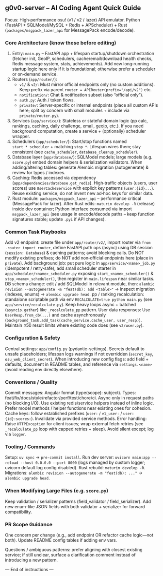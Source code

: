 ## g0v0-server – AI Coding Agent Quick Guide

Focus: High‑performance osu! (v1 / v2 / lazer) API emulator. Python (FastAPI + SQLModel/MySQL + Redis + APScheduler) + Rust (`packages/msgpack_lazer_api` for MessagePack encode/decode).

### Core Architecture (know these before editing)
1. Entry: `main.py` – FastAPI app + lifespan startup/shutdown orchestration (fetcher init, GeoIP, schedulers, cache/email/download health checks, Redis message system, stats, achievements). Add new long‑running startup logic here only if it is foundational; otherwise prefer a scheduler or on‑demand service.
2. Routers (`app/router/`):
    - `v1/` & `v2/`: Must mirror official endpoints only (no custom additions). Keep prefix via parent `router = APIRouter(prefix="/api/v2")` etc.
    - `notification/`: Chat & notification subset (also “official only”).
    - `auth.py`: Auth / token flows.
    - `private/`: Server‑specific or internal endpoints (place all custom APIs here; split by concern with small modules + include via `private/router.py`).
3. Services (`app/service/`): Stateless or stateful domain logic (pp calc, rankings, caching, daily challenge, email, geoip, etc.). If you need background computation, create a service + (optionally) scheduler wrapper.
4. Schedulers (`app/scheduler/`): Start/stop functions named `start_*_scheduler` + matching `stop_*`. Lifespan wires them; stay consistent (see `cache_scheduler`, `database_cleanup_scheduler`).
5. Database layer (`app/database/`): SQLModel models; large models (e.g. `score.py`) embed domain helpers & serialization validators. When adding/altering tables: generate Alembic migration (autogenerate) & review for types / indexes.
6. Caching: Redis accessed via dependency (`app/dependencies/database.get_redis`). High‑traffic objects (users, user scores) use `UserCacheService` with explicit key patterns (`user:{id}...`). Reuse existing service; do not invent new ad‑hoc keys for similar data.
7. Rust module: `packages/msgpack_lazer_api` – performance critical (MessagePack for lazer). After Rust edits: `maturin develop -R` (release) inside dev container; Python interface consumed via import `msgpack_lazer_api` (see usage in encode/decode paths – keep function signatures stable; update `.pyi` if API changes).

### Common Task Playbooks
Add v2 endpoint: create file under `app/router/v2/`, import router via `from .router import router`, define FastAPI path ops (async) using DB session (`session: Database`) & caching patterns; avoid blocking calls. Do NOT modify existing prefixes; do NOT add non‑official endpoints here (place in `private`).
Add background job: put pure logic in `app/service/<name>_job.py` (idempotent / retry‑safe), add small scheduler starter in `app/scheduler/<name>_scheduler.py` exposing `start_<name>_scheduler()` & `stop_<name>_scheduler()`, then register in `main.lifespan` near similar tasks.
DB schema change: edit / add SQLModel in relevant module, then: `alembic revision --autogenerate -m "feat(db): add <table>"` → inspect migration (indexes, enums) → `alembic upgrade head`.
pp / ranking recalculation: standalone scriptable path via env `RECALCULATE=true python main.py` (see `app/service/recalculate.py`). Keep heavy loops async + batched (`asyncio.gather`) like `_recalculate_pp` pattern.
User data responses: Use `UserResp.from_db(...)` and cache asynchronously (`background_task.add_task(cache_service.cache_user, user_resp)`). Maintain ≤50 result limits where existing code does (see `v2/user.py`).

### Configuration & Safety
Central settings: `app/config.py` (pydantic-settings). Secrets default to unsafe placeholders; lifespan logs warnings if not overridden (`secret_key`, `osu_web_client_secret`). When introducing new config flags: add field + defaults, document in README tables, and reference via `settings.<name>` (avoid reading env directly elsewhere).

### Conventions / Quality
Commit messages: Angular format (type(scope): subject). Types: feat/fix/docs/style/refactor/perf/test/chore/ci.
Async only in request paths (no blocking I/O). Use existing redis/service helpers instead of inline logic. Prefer model methods / helper functions near existing ones for cohesion.
Cache keys: follow established prefixes (`user:` / `v1_user:` / `user:{id}:scores:`). Invalidate via provided service methods.
Error handling: Raise `HTTPException` for client issues; wrap external fetch retries (see `_recalculate_pp` loop with capped retries + sleep). Avoid silent except; log via `logger`.

### Tooling / Commands
Setup: `uv sync` → `pre-commit install`.
Run dev server: `uvicorn main:app --reload --host 0.0.0.0 --port 8000` (logs managed by custom logger; uvicorn default log config disabled).
Rust rebuild: `maturin develop -R`.
Migrations: `alembic revision --autogenerate -m "feat(db): ..."` → `alembic upgrade head`.

### When Modifying Large Files (e.g. `score.py`)
Keep validation / serializer patterns (field_validator / field_serializer). Add new enum-like JSON fields with both validator + serializer for forward compatibility.

### PR Scope Guidance
One concern per change (e.g., add endpoint OR refactor cache logic—not both). Update README config tables if adding env vars.

Questions / ambiguous patterns: prefer aligning with closest existing service; if still unclear, surface a clarification comment instead of introducing a new pattern.

— End of instructions —

